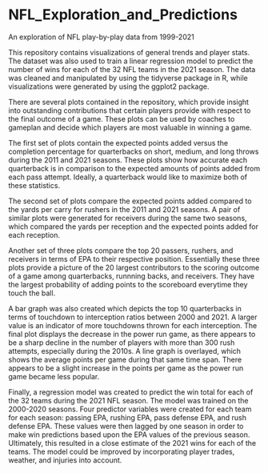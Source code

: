# NFL_Exploration_and_Predictions
An exploration of NFL play-by-play data from 1999-2021

This repository contains visualizations of general trends and player stats. The dataset was also used to train a linear regression model to predict the number of wins for each of the 32 NFL teams in the 2021 season. The data was cleaned and manipulated by using the tidyverse package in R, while visualizations were generated by using the ggplot2 package.

There are several plots contained in the repository, which provide insight into outstanding contributions that certain players provide with respect to the final outcome of a game. These plots can be used by coaches to gameplan and decide which players are most valuable in winning a game.

The first set of plots contain the expected points added versus the completion percentage for quarterbacks on short, medium, and long throws during the 2011 and 2021 seasons. These plots show how accurate each quarterback is in comparison to the expected amounts of points added from each pass attempt. Ideally, a quarterback would like to maximize both of these statistics.

The second set of plots compare the expected points added compared to the yards per carry for rushers in the 2011 and 2021 seasons. A pair of similar plots were generated for receivers during the same two seasons, which compared the yards per reception and the expected points added for each reception.

Another set of three plots compare the top 20 passers, rushers, and receivers in terms of EPA to their respective position. Essentially these three plots provide a picture of the 20 largest contributors to the scoring outcome of a game among quarterbacks, runnning backs, and receivers. They have the largest probability of adding points to the scoreboard everytime they touch the ball.

A bar graph was also created which depicts the top 10 quarterbacks in terms of touchdown to interception ratios between 2000 and 2021. A larger value is an indicator of more touchdowns thrown for each interception. The final plot displays the decrease in the power run game, as there appears to be a sharp decline in the number of players with more than 300 rush attempts, especially during the 2010s. A line graph is overlayed, which shows the average points per game during that same time span. There appears to be a slight increase in the points per game as the power run game became less popular. 

Finally, a regression model was created to predict the win total for each of the 32 teams during the 2021 NFL season. The model was trained on the 2000-2020 seasons. Four predictor variables were created for each team for each season: passing EPA, rushing EPA, pass defense EPA, and rush defense EPA. These values were then lagged by one season in order to make win predictions based upon the EPA values of the previous season. Ultimately, this resulted in a close estimate of the 2021 wins for each of the teams. The model could be improved by incorporating player trades, weather, and injuries into account. 
